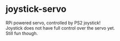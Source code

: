 # joystick-servo
RPi powered servo, controlled by PS2 joystick!
<br>
Joystick does not have full control over the servo yet.
<br>
Still fun though.
